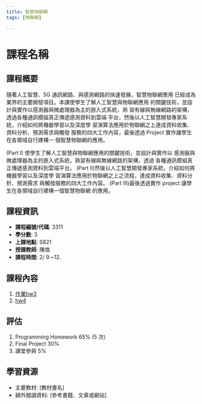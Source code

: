 ```yaml
---
title: 智慧物聯網
tags: [物聯網]

---
```


# 課程名稱
## 課程概要
隨著人工智慧、5G 通訊網路、與感測網路的快速發展，智慧物聯網應用
已經成為業界的主要開發項目。本課使學生了解人工智慧與物聯網應用
的關鍵技術，並設計與實作以感測器與微處理器為主的嵌入式系統，熟
習有線與無線網路的架構，透過各種通訊模組真正傳遞感測資料到雲端
平台，然後以人工智慧開發專家系統，介紹如何將機器學習以及深度學
習演算法應用於物聯網之上達成資料收集、資料分析、預測需求與觸發
服務的四大工作內容，最後透過 Project 實作讓學生在各領域自行建構一
個智慧物聯網的應用。

(Part I) 使學生了解人工智慧與物聯網應用的關鍵技術，並設計與實作以
感測器與微處理器為主的嵌入式系統，熟習有線與無線網路的架構，透過
各種通訊模組真正傳遞感測資料到雲端平台。
(Part II)然後以人工智慧開發專家系統，介紹如何將機器學習以及深度學
習演算法應用於物聯網之上之流程，達成資料收集、資料分析、預測需求
與觸發服務的四大工作內容。
(Part III)最後透過實作 project 讓學生在各領域自行建構一個智慧物聯網
的應用。

## 課程資訊
- **課程編號/代碼**: 3311
- **學分數**: 3
- **上課地點**: S821
- **授課教師**: 陳煥
- **課程時間**: 2/ 9.~12.



## 課程內容
1. [作業hw3](/hw3%20勿連網.md)
2. [hw4](/物連網hw4.md) 
## 評估
1. Programming Homework 65% (5 次)
2. Final Project 30%
3. 課堂參與 5%

## 學習資源
- 主要教材: [教材書名]
- 額外閱讀資料: [參考書籍、文章或網站]
